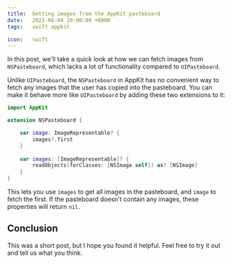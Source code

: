```yaml
---
title:  Getting images from the AppKit pasteboard
date:   2022-06-04 10:00:00 +0000
tags:   swift appkit

icon:   swift
---
```


In this post, we'll take a quick look at how we can fetch images from `NSPasteboard`, which lacks a lot of functionality compared to `UIPasteboard`.

Unlike `UIPasteboard`, the `NSPasteboard` in AppKit has no convenient way to fetch any images that the user has copied into the pasteboard. You can make it behave more like `UIPasteboard` by adding these two extensions to it:

```swift
import AppKit

extension NSPasteboard {

    var image: ImageRepresentable? {
        images?.first
    }
    
    var images: [ImageRepresentable]? {
        readObjects(forClasses: [NSImage.self]) as? [NSImage]
    }
}
```

This lets you use `images` to get all images in the pasteboard, and `image` to fetch the first. If the pasteboard doesn't contain any images, these properties will return `nil`.


## Conclusion

This was a short post, but I hope you found it helpful. Feel free to try it out and tell us what you think.